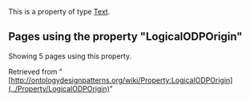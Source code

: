This is a property of type [Text](../Type/Text "Type:Text").




  


## Pages using the property "LogicalODPOrigin"


Showing 5 pages using this property.



Retrieved from "[http://ontologydesignpatterns.org/wiki/Property:LogicalODPOrigin](../Property/LogicalODPOrigin)"